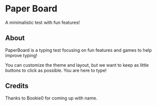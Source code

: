 # Paper Board
A minimalistic test with fun features!

## About
PaperBoard is a typing test focusing on fun features and games to help improve typing!

You can customize the theme and layout, but we want to keep as little buttons to click as possible. You are here to type!

## Credits
Thanks to Bookie0 for coming up with name.